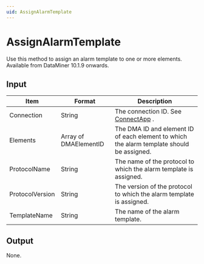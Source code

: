 ```yaml
---
uid: AssignAlarmTemplate
---
```


# AssignAlarmTemplate

Use this method to assign an alarm template to one or more elements. Available from DataMiner 10.1.9 onwards.

## Input

| Item            | Format                | Description                                                                               |
|-----------------|-----------------------|-------------------------------------------------------------------------------------------|
| Connection      | String                | The connection ID. See [ConnectApp](xref:ConnectApp) .                                      |
| Elements        | Array of DMAElementID | The DMA ID and element ID of each element to which the alarm template should be assigned. |
| ProtocolName    | String                | The name of the protocol to which the alarm template is assigned.                         |
| ProtocolVersion | String                | The version of the protocol to which the alarm template is assigned.                      |
| TemplateName    | String                | The name of the alarm template.                                                           |

## Output

None.

